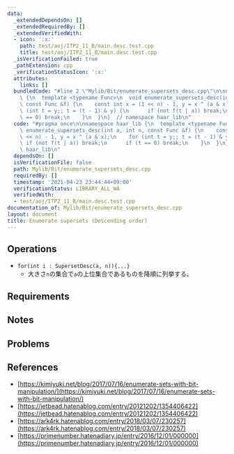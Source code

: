 ```yaml
---
data:
  _extendedDependsOn: []
  _extendedRequiredBy: []
  _extendedVerifiedWith:
  - icon: ':x:'
    path: test/aoj/ITP2_11_B/main.desc.test.cpp
    title: test/aoj/ITP2_11_B/main.desc.test.cpp
  _isVerificationFailed: true
  _pathExtension: cpp
  _verificationStatusIcon: ':x:'
  attributes:
    links: []
  bundledCode: "#line 2 \"Mylib/Bit/enumerate_supersets_desc.cpp\"\n\nnamespace haar_lib\
    \ {\n  template <typename Func>\n  void enumerate_supersets_desc(int a, int n,\
    \ const Func &f) {\n    const int x = (1 << n) - 1, y = x ^ (a & x);\n    for\
    \ (int t = y;; t = (t - 1) & y) {\n      if (not f(t | a)) break;\n      if (t\
    \ == 0) break;\n    }\n  }\n}  // namespace haar_lib\n"
  code: "#pragma once\n\nnamespace haar_lib {\n  template <typename Func>\n  void\
    \ enumerate_supersets_desc(int a, int n, const Func &f) {\n    const int x = (1\
    \ << n) - 1, y = x ^ (a & x);\n    for (int t = y;; t = (t - 1) & y) {\n     \
    \ if (not f(t | a)) break;\n      if (t == 0) break;\n    }\n  }\n}  // namespace\
    \ haar_lib\n"
  dependsOn: []
  isVerificationFile: false
  path: Mylib/Bit/enumerate_supersets_desc.cpp
  requiredBy: []
  timestamp: '2021-04-23 23:44:44+09:00'
  verificationStatus: LIBRARY_ALL_WA
  verifiedWith:
  - test/aoj/ITP2_11_B/main.desc.test.cpp
documentation_of: Mylib/Bit/enumerate_supersets_desc.cpp
layout: document
title: Enumerate supersets (Descending order)
---
```


## Operations

- `for(int i : SupersetDesc(a, n)){...}`
	- 大きさ`n`の集合で`a`の上位集合であるものを降順に列挙する。

## Requirements

## Notes

## Problems

## References

- [https://kimiyuki.net/blog/2017/07/16/enumerate-sets-with-bit-manipulation/](https://kimiyuki.net/blog/2017/07/16/enumerate-sets-with-bit-manipulation/)
- [https://jetbead.hatenablog.com/entry/20121202/1354406422](https://jetbead.hatenablog.com/entry/20121202/1354406422)
- [https://ark4rk.hatenablog.com/entry/2018/03/07/230257](https://ark4rk.hatenablog.com/entry/2018/03/07/230257)
- [https://primenumber.hatenadiary.jp/entry/2016/12/01/000000](https://primenumber.hatenadiary.jp/entry/2016/12/01/000000)
